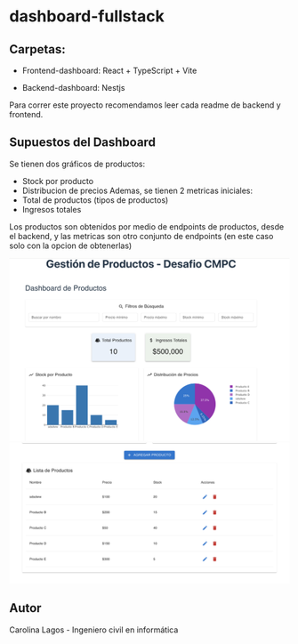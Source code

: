 # dashboard-fullstack

## Carpetas:

- Frontend-dashboard: React + TypeScript + Vite

- Backend-dashboard: Nestjs

Para correr este proyecto recomendamos leer cada readme de backend y frontend.

## Supuestos del Dashboard

Se tienen dos gráficos de productos:

- Stock por producto
- Distribucion de precios
  Ademas, se tienen 2 metricas iniciales:
- Total de productos (tipos de productos)
- Ingresos totales

Los productos son obtenidos por medio de endpoints de productos, desde el backend, y las metricas son otro conjunto de endpoints (en este caso solo con la opcion de obtenerlas)

![Graficos](img1.png)
![Tabla](img2.png)

## Autor

Carolina Lagos - Ingeniero civil en informática
